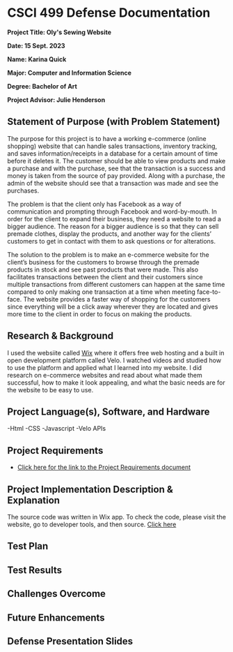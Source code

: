 CSCI 499 Defense Documentation
=============================
**Project Title: Oly's Sewing Website**

**Date: 15 Sept. 2023**

**Name: Karina Quick**

**Major: Computer and Information Science**

**Degree: Bachelor of Art**

**Project Advisor: Julie Henderson**

## Statement of Purpose (with Problem Statement)
The purpose for this project is to have a working e-commerce (online shopping) website that can handle sales transactions, inventory tracking, and saves information/receipts in a database for a certain amount of time before it deletes it. The customer should be able to view products and make a purchase and with the purchase, see that the transaction is a success and money is taken from the source of pay provided. Along with a purchase, the admin of the website should see that a transaction was made and see the purchases.

The problem is that the client only has Facebook as a way of communication and prompting through Facebook and word-by-mouth. In order for the client to expand their business, they need a website to read a bigger audience. The reason for a bigger audience is so that they can sell premade clothes, display the products, and another way for the clients’ customers to get in contact with them to ask questions or for alterations.
  
The solution to the problem is to make an e-commerce website for the client’s business for the customers to browse through the premade products in stock and see past products that were made. This also facilitates transactions between the client and their customers since multiple transactions from different customers can happen at the same time compared to only making one transaction at a time when meeting face-to-face. The website provides a faster way of shopping for the customers since everything will be a click away wherever they are located and gives more time to the client in order to focus on making the products.

## Research & Background
I used the websiite called [Wix](https://www.wix.com/) where it offers free web hosting and a built in open development platform called Velo. I watched videos and studied how to use the platform and applied what I learned into my website. I did research on e-commerce websites and read about what made them successful, how to make it look appealing, and what the basic needs are for the website to be easy to use. 

## Project Language(s), Software, and Hardware
-Html
-CSS
-Javascript
-Velo APIs

## Project Requirements
- [Click here for the link to the Project Requirements document ](/docs/FunctionalRequirementsQuick.docx)

## Project Implementation Description & Explanation
The source code was written in Wix app. To check the code, please visit the website, go to developer tools, and then source. [Click here](https://karinaquick.wixsite.com/oquickdesign/)

## Test Plan

## Test Results

## Challenges Overcome

## Future Enhancements

## Defense Presentation Slides

